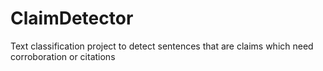 # ClaimDetector
Text classification project to detect sentences that are claims which need corroboration or citations
